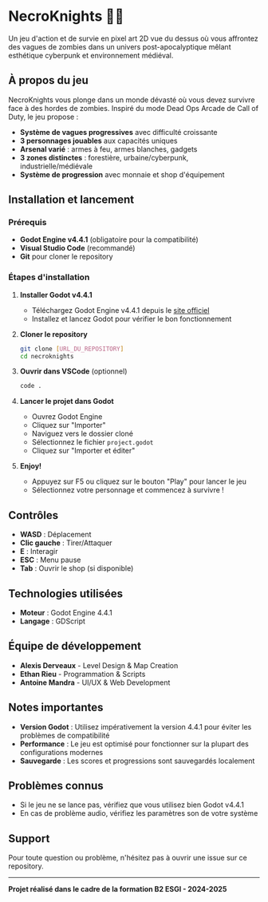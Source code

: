 # NecroKnights 🧟‍♂️

Un jeu d'action et de survie en pixel art 2D vue du dessus où vous affrontez des vagues de zombies dans un univers post-apocalyptique mêlant esthétique cyberpunk et environnement médiéval.

## À propos du jeu

NecroKnights vous plonge dans un monde dévasté où vous devez survivre face à des hordes de zombies. Inspiré du mode Dead Ops Arcade de Call of Duty, le jeu propose :

- **Système de vagues progressives** avec difficulté croissante
- **3 personnages jouables** aux capacités uniques
- **Arsenal varié** : armes à feu, armes blanches, gadgets
- **3 zones distinctes** : forestière, urbaine/cyberpunk, industrielle/médiévale
- **Système de progression** avec monnaie et shop d'équipement

## Installation et lancement

### Prérequis

- **Godot Engine v4.4.1** (obligatoire pour la compatibilité)
- **Visual Studio Code** (recommandé)
- **Git** pour cloner le repository

### Étapes d'installation

1. **Installer Godot v4.4.1**
   - Téléchargez Godot Engine v4.4.1 depuis le [site officiel](https://godotengine.org/download/)
   - Installez et lancez Godot pour vérifier le bon fonctionnement

2. **Cloner le repository**
   ```bash
   git clone [URL_DU_REPOSITORY]
   cd necroknights
   ```

3. **Ouvrir dans VSCode** (optionnel)
   ```bash
   code .
   ```

4. **Lancer le projet dans Godot**
   - Ouvrez Godot Engine
   - Cliquez sur "Importer"
   - Naviguez vers le dossier cloné
   - Sélectionnez le fichier `project.godot`
   - Cliquez sur "Importer et éditer"

5. **Enjoy!**
   - Appuyez sur F5 ou cliquez sur le bouton "Play" pour lancer le jeu
   - Sélectionnez votre personnage et commencez à survivre !

## Contrôles

- **WASD** : Déplacement
- **Clic gauche** : Tirer/Attaquer
- **E** : Interagir
- **ESC** : Menu pause
- **Tab** : Ouvrir le shop (si disponible)

## Technologies utilisées

- **Moteur** : Godot Engine 4.4.1
- **Langage** : GDScript

## Équipe de développement

- **Alexis Derveaux** - Level Design & Map Creation
- **Ethan Rieu** - Programmation & Scripts
- **Antoine Mandra** - UI/UX & Web Development

## Notes importantes

- **Version Godot** : Utilisez impérativement la version 4.4.1 pour éviter les problèmes de compatibilité
- **Performance** : Le jeu est optimisé pour fonctionner sur la plupart des configurations modernes
- **Sauvegarde** : Les scores et progressions sont sauvegardés localement

## Problèmes connus

- Si le jeu ne se lance pas, vérifiez que vous utilisez bien Godot v4.4.1
- En cas de problème audio, vérifiez les paramètres son de votre système

## Support

Pour toute question ou problème, n'hésitez pas à ouvrir une issue sur ce repository.

---

**Projet réalisé dans le cadre de la formation B2 ESGI - 2024-2025**

